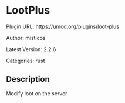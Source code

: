 # LootPlus

Plugin URL: https://umod.org/plugins/loot-plus

Author: misticos

Latest Version: 2.2.6

Categories: rust

## Description

Modify loot on the server
